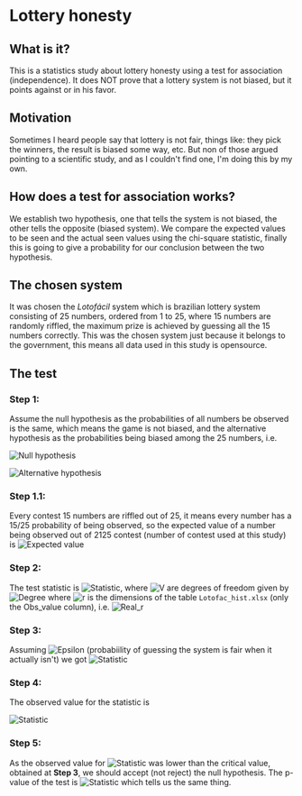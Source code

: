 # Lottery honesty

## What is it?

This is a statistics study about lottery honesty using a test for association (independence).
It does NOT prove that a lottery system is not biased, but it points against or in his favor.

## Motivation

Sometimes I heard people say that lottery is not fair, things like: they pick the winners, the result is biased some way, etc. 
But non of those argued pointing to a scientific study, and as I couldn't find one, I'm doing this by my own.

## How does a test for association works?

We establish two hypothesis, one that tells the system is not biased, the other tells the opposite (biased system).
We compare the expected values to be seen and the actual seen values using the chi-square statistic, finally this is going to give a probability for our conclusion between the two hypothesis.

## The chosen system

It was chosen the *Lotofácil* system which is brazilian lottery system consisting of 25 numbers, ordered from 1 to 25, 
where 15 numbers are randomly riffled, the maximum prize is achieved by guessing all the 15 numbers correctly.
This was the chosen system just because it belongs to the government, this means all data used in this study is opensource.

## The test

### Step 1:

Assume the null hypothesis as the probabilities of all numbers be observed is the same, 
which means the game is not biased, and the alternative hypothesis as the probabilities being biased among the 25 numbers, 
i.e. 

![Null hypothesis](https://latex.codecogs.com/svg.latex?{\color{blue}H_0:p_1=p_2=p_3=\ldots=p_{25}=\frac{15}{25}})

![Alternative hypothesis](https://latex.codecogs.com/svg.latex?{\color{blue}H_1:p_j\neq\frac{15}{25}})

### Step 1.1:

Every contest 15 numbers are riffled out of 25, it means every number has a 15/25 probability of being observed, 
so the expected value of a number being observed out of 2125 contest (number of contest used at this study) is 
![Expected value](https://latex.codecogs.com/svg.latex?{\color{blue}2125\frac{15}{25}=1275})

### Step 2:

The test statistic is ![Statistic](https://latex.codecogs.com/svg.latex?{\color{blue}\chi^{2}(v)}), 
where ![V](https://latex.codecogs.com/svg.latex?{\color{blue}v}) are degrees of freedom given by ![Degree](https://latex.codecogs.com/svg.latex?{\color{blue}(r-1)})
where ![r](https://latex.codecogs.com/svg.latex?{\color{blue}r}) is the dimensions of the table `Lotofac_hist.xlsx` (only the Obs_value column), 
i.e. ![Real_r](https://latex.codecogs.com/svg.latex?{\color{blue}r=25{\Rightarrow}v=24})

### Step 3:

Assuming ![Epsilon](https://latex.codecogs.com/svg.latex?{\color{blue}\alpha=0.05}) (probabiility of guessing the system is fair when it actually isn't)
we got ![Statistic](https://latex.codecogs.com/svg.latex?{\color{blue}\chi^2(24)=36.41503})

### Step 4:

The observed value for the statistic is 

![Statistic](https://latex.codecogs.com/svg.latex?{\color{blue}\chi^{2}=13.55765}) 

### Step 5:

As the observed value for ![Statistic](https://latex.codecogs.com/svg.latex?{\color{blue}\chi^2}) 
was lower than the critical value, obtained at **Step 3**, we should accept (not reject) the null hypothesis.
The p-value of the test is ![Statistic](https://latex.codecogs.com/svg.latex?{\color{blue}p.value=0.9560187}) which tells us the same thing. 